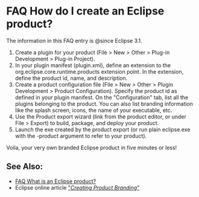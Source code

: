 

FAQ How do I create an Eclipse product?
=======================================

The information in this FAQ entry is @since Eclipse 3.1.

1.  Create a plugin for your product (File > New > Other > Plug-in Development > Plug-in Project).
2.  In your plugin manifest (plugin.xml), define an extension to the org.eclipse.core.runtime.products extension point. In the extension, define the product id, name, and description.
3.  Create a product configuration file (File > New > Other > Plugin Development > Product Configuration). Specify the product id as defined in your plugin manifest. On the "Configuration" tab, list all the plugins belonging to the product. You can also list branding information like the splash screen, icons, the name of your executable, etc.
4.  Use the Product export wizard (link from the product editor, or under File > Export) to build, package, and deploy your product.
5.  Launch the exe created by the product export (or run plain eclipse.exe with the -product argument to refer to your product).

Voila, your very own branded Eclipse product in five minutes or less!

See Also:
---------

*   [FAQ What is an Eclipse product?](./FAQ_What_is_an_Eclipse_product.md "FAQ What is an Eclipse product?")
*   Eclipse online article ["_Creating Product Branding_"](https://www.eclipse.org/articles/product-guide/guide.html)

